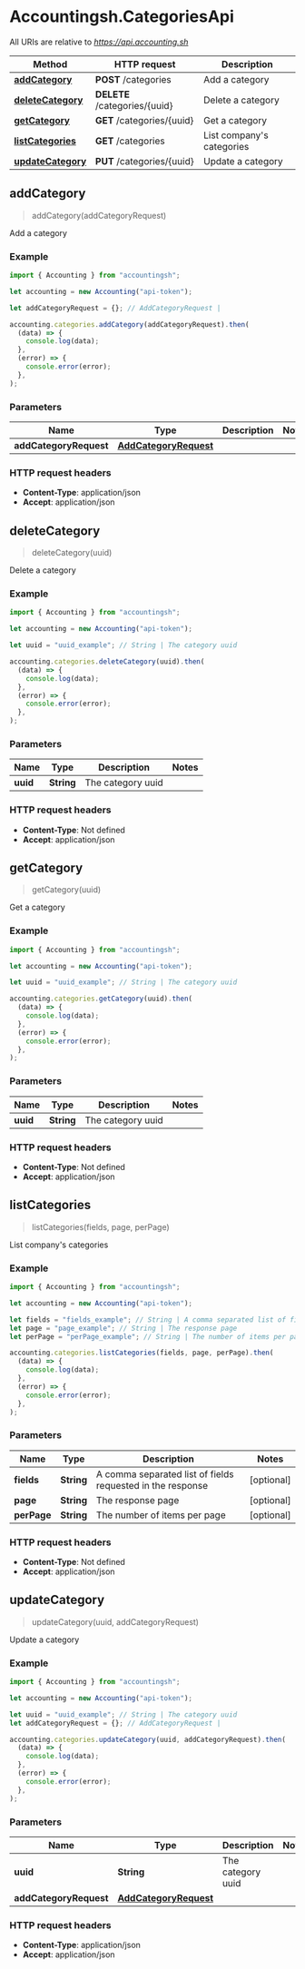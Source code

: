 # Accountingsh.CategoriesApi

All URIs are relative to *https://api.accounting.sh*

| Method                                                | HTTP request                  | Description                   |
| ----------------------------------------------------- | ----------------------------- | ----------------------------- |
| [**addCategory**](CategoriesApi.md#addCategory)       | **POST** /categories          | Add a category                |
| [**deleteCategory**](CategoriesApi.md#deleteCategory) | **DELETE** /categories/{uuid} | Delete a category             |
| [**getCategory**](CategoriesApi.md#getCategory)       | **GET** /categories/{uuid}    | Get a category                |
| [**listCategories**](CategoriesApi.md#listCategories) | **GET** /categories           | List company&#39;s categories |
| [**updateCategory**](CategoriesApi.md#updateCategory) | **PUT** /categories/{uuid}    | Update a category             |

## addCategory

> addCategory(addCategoryRequest)

Add a category

### Example

```javascript
import { Accounting } from "accountingsh";

let accounting = new Accounting("api-token");

let addCategoryRequest = {}; // AddCategoryRequest |

accounting.categories.addCategory(addCategoryRequest).then(
  (data) => {
    console.log(data);
  },
  (error) => {
    console.error(error);
  },
);
```

### Parameters

| Name                   | Type                                            | Description | Notes |
| ---------------------- | ----------------------------------------------- | ----------- | ----- |
| **addCategoryRequest** | [**AddCategoryRequest**](AddCategoryRequest.md) |             |

### HTTP request headers

- **Content-Type**: application/json
- **Accept**: application/json

## deleteCategory

> deleteCategory(uuid)

Delete a category

### Example

```javascript
import { Accounting } from "accountingsh";

let accounting = new Accounting("api-token");

let uuid = "uuid_example"; // String | The category uuid

accounting.categories.deleteCategory(uuid).then(
  (data) => {
    console.log(data);
  },
  (error) => {
    console.error(error);
  },
);
```

### Parameters

| Name     | Type       | Description       | Notes |
| -------- | ---------- | ----------------- | ----- |
| **uuid** | **String** | The category uuid |

### HTTP request headers

- **Content-Type**: Not defined
- **Accept**: application/json

## getCategory

> getCategory(uuid)

Get a category

### Example

```javascript
import { Accounting } from "accountingsh";

let accounting = new Accounting("api-token");

let uuid = "uuid_example"; // String | The category uuid

accounting.categories.getCategory(uuid).then(
  (data) => {
    console.log(data);
  },
  (error) => {
    console.error(error);
  },
);
```

### Parameters

| Name     | Type       | Description       | Notes |
| -------- | ---------- | ----------------- | ----- |
| **uuid** | **String** | The category uuid |

### HTTP request headers

- **Content-Type**: Not defined
- **Accept**: application/json

## listCategories

> listCategories(fields, page, perPage)

List company&#39;s categories

### Example

```javascript
import { Accounting } from "accountingsh";

let accounting = new Accounting("api-token");

let fields = "fields_example"; // String | A comma separated list of fields requested in the response
let page = "page_example"; // String | The response page
let perPage = "perPage_example"; // String | The number of items per page

accounting.categories.listCategories(fields, page, perPage).then(
  (data) => {
    console.log(data);
  },
  (error) => {
    console.error(error);
  },
);
```

### Parameters

| Name        | Type       | Description                                                | Notes      |
| ----------- | ---------- | ---------------------------------------------------------- | ---------- |
| **fields**  | **String** | A comma separated list of fields requested in the response | [optional] |
| **page**    | **String** | The response page                                          | [optional] |
| **perPage** | **String** | The number of items per page                               | [optional] |

### HTTP request headers

- **Content-Type**: Not defined
- **Accept**: application/json

## updateCategory

> updateCategory(uuid, addCategoryRequest)

Update a category

### Example

```javascript
import { Accounting } from "accountingsh";

let accounting = new Accounting("api-token");

let uuid = "uuid_example"; // String | The category uuid
let addCategoryRequest = {}; // AddCategoryRequest |

accounting.categories.updateCategory(uuid, addCategoryRequest).then(
  (data) => {
    console.log(data);
  },
  (error) => {
    console.error(error);
  },
);
```

### Parameters

| Name                   | Type                                            | Description       | Notes |
| ---------------------- | ----------------------------------------------- | ----------------- | ----- |
| **uuid**               | **String**                                      | The category uuid |
| **addCategoryRequest** | [**AddCategoryRequest**](AddCategoryRequest.md) |                   |

### HTTP request headers

- **Content-Type**: application/json
- **Accept**: application/json
